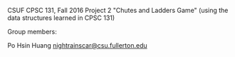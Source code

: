 CSUF CPSC 131, Fall 2016
Project 2
"Chutes and Ladders Game" (using the data structures learned in CPSC 131)

Group members:

Po Hsin Huang nightrainscar@csu.fullerton.edu
